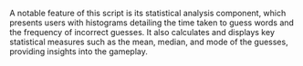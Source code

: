A notable feature of this script is its statistical analysis component, which presents users with histograms detailing the time taken to guess words and the frequency of incorrect guesses. It also calculates and displays key statistical measures such as the mean, median, and mode of the guesses, providing insights into the gameplay.
